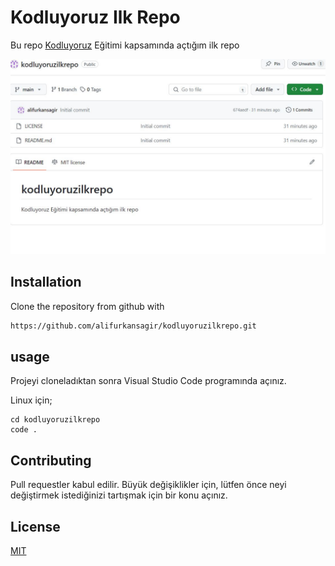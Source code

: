 # Kodluyoruz Ilk Repo
 Bu repo [Kodluyoruz](https://www.kodluyoruz.org) Eğitimi kapsamında açtığım ilk repo

 ![github](kodluyoruz1.png)

 ## Installation
 
 Clone the repository from github with

 ````bash
 https://github.com/alifurkansagir/kodluyoruzilkrepo.git
````
## usage
Projeyi cloneladıktan sonra Visual Studio Code programında açınız.

Linux için;
````linux
cd kodluyoruzilkrepo
code .
````
## Contributing
Pull requestler kabul edilir. Büyük değişiklikler için, lütfen önce neyi değiştirmek istediğinizi tartışmak için bir konu açınız.

## License
[MIT](https://choosealicense.com/licenses/mit/)
